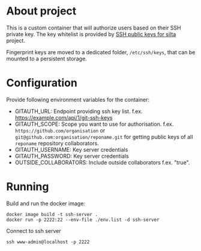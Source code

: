 # About project

This is a custom container that will authorize users based on their SSH private key. The key whitelist is provided by [SSH public keys for silta](https://github.com/wunderio/silta-ssh-keys) project.

Fingerprint keys are moved to a dedicated folder, `/etc/ssh/keys`, that can be mounted to a persistent storage.

# Configuration

Provide following environment variables for the container:
 - GITAUTH_URL: Endpoint providing ssh key list. f.ex. https://example.com/api/1/git-ssh-keys
 - GITAUTH_SCOPE: Scope you want to use for authorisation. f.ex. `https://github.com/organisation` or `git@github.com:organisation/reponame.git` for getting public keys of all `reponame` repository collaborators. 
 - GITAUTH_USERNAME: Key server credentials
 - GITAUTH_PASSWORD: Key server credentials
 - OUTSIDE_COLLABORATORS: Include outside collaborators f.ex. "true".

# Running

Build and run the docker image:
```
docker image build -t ssh-server .
docker run -p 2222:22 --env-file ./env.list -d ssh-server
```

Connect to ssh server
```
ssh www-admin@localhost -p 2222
```
